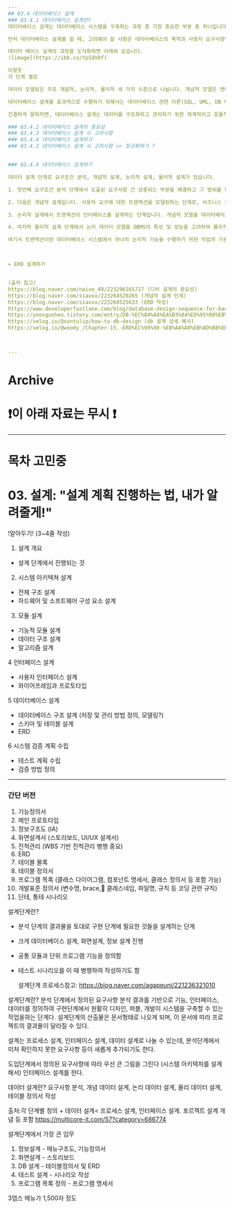 ```yaml
---
## 03.4 데이터베이스 설계
### 03.4.1 데이터베이스 설계란?
데이터베이스 설계는 데이터베이스 시스템을 구축하는 과정 중 가장 중요한 부분 중 하나입니다. 이 단계에서는 데이터의 구조, 관계 및 저장 방법을 결정하여 시스템이 요구 사항을 충족하고 효율적으로 작동할 수 있도록 합니다.

먼저 데이터베이스 설계를 할 때, 고려해야 할 사항은 데이터베이스의 목적과 사용자 요구사항입니다. 더불어 어떤 종류의 데이터가 저장되어야 하며, 이 데이터는 어떻게 사용되고 관리되어야 하는지를 명확히 이해해야 합니다. 이를 토대로 데이터 모델을 설계하게 되는데, 그 과정에서 UML(unified modeling language)를 많이 사용합니다.

데이터 베이스 설계의 과정을 도식화하면 아래와 같습니다.
![image](https://ibb.co/YpSdV0f)

이렇듯 
각 단계 별로

데이터 모델링은 주로 개념적, 논리적, 물리적 세 가지 수준으로 나뉩니다. 개념적 모델은 엔터티와 그들 간의 관계를 나타내는 개념적 구조를 정의하고, 논리적 모델은 실제 데이터베이스 구조를 설계합니다. 마지막으로 물리적 모델은 실제 데이터베이스 관리 시스템에 맞게 데이터베이스를 구현하는 방법을 결정합니다.

데이터베이스 설계를 효과적으로 수행하기 위해서는 데이터베이스 관련 이론(SQL, UML, DB 테이블 등)과 기술에 대한 깊은 이해와 함께 프론트 개발자-디자이너 등 내부 인력과의 원활한 커뮤니케이션이 필요합니다. 또한 변화하는 요구사항에 대응하기 위해 사용자의 입장에 서서 유연하고 확장 가능한 설계를 고려하는 것이 중요합니다.

간결하게 말하자면, 데이터베이스 설계는 데이터를 구조화하고 관리하기 위한 체계적이고 효율적인 방법을 결정하는 과정으로, 데이터베이스 시스템의 기반이 됩니다.

### 03.4.2 데이터베이스 설계의 중요성
### 03.4.3 데이터베이스 설계 시 고려사항
### 03.4.4 데이터베이스 설계하기
### 03.4.3 데이터베이스 설계 시 고려사항 >> 정규화하기 ?


### 03.4.4 데이터베이스 설계하기

데이터 설계 단계로 요구조건 분석, 개념적 설계, 논리적 설계, 물리적 설계가 있습니다. 

1. 첫번째 요구조건 분석 단계에서 도출된 요구사항 간 상충되는 부분을 해결하고 그 범위를 파악하여 테이터에 대한 요구를 분석하는 단계입니다. 요구사항을 어떻게 반영할지 정하는 단계로 방향을 결정하는 중요한 단계입니다. 

2. 다음은 개념적 설계입니다. 사용자 요구에 대한 트렌잭션을 모델링하는 단계로, 비즈니스 요구사항에 기반하여 엔티티, 속성, 관계 등을 설계하는 과정이 포함됩니다.

3. 논리적 설계에서 트랜젝션의 인터페이스를 설계하는 단계입니다. 개념적 모델을 데이터베이스 시스템에 맞게 변환하는 단계입니다.

4. 마지막 물리적 설계 단계에서 논리 데이터 모델을 DBMS의 특성 및 성능을 고려하여 물리적인 스키마를 만드는 단계입니다. 테이블, 인덱스, 제약조건등을 설계합니다. 여기서 응답시간, 저장 공간, 트랜잭션 처리를 고려하여 설계해야 합니다. 속도를 위해 일부 테이블에 중복을 허용하는 **반정규화**를 수행할 수 있습니다.

여기서 트랜잭션이란 데이터베이스 시스템에서 하나의 논리적 기능을 수행하기 위한 작업의 기본 단위로 데이터의 **원자성**, **일관성**, **고립성**, **영속성**이 지켜져야 합니다. 원자성은 한 작업단위의 연산 전체가 모두 정상적으로 실행되거나, 모두 취소되어야 한다는 성질로 모든 연산이 성공 또는 모두 취소되어야 합니다. DBMS에서 Commit / Rollback 기능을 지원합니다. 일관성은 시스템이 가지고 있는 조건이 일관되게 있어야 한다는 것입니다. DB에 제약조건이 어떤 트랜잭션이 발생해도 항상 일돤되어야 한다는 특징입니다. 무결성 제약조건 및 병행제어 기능이 있습니다. 고립성은 동시에 실행되는 작업들이 서로 영향을 미치지 않아야 한다는 특징입니다. 작업이 모두 반영되기 전까지 다른 트랜잭션이 현재 데이터에 대한 무결성을 해치지 않도록 잠금을 설정할 수 있습니다. 영속성은 성공한 트랜잭션은 DB에 반영되어야 한다는 특징입니다. 장애가 발생하더라도 회복기법을 통해 트랜잭션 도중 손상된 데이터 베이스를 정상적인 상태로 복구해야합니다.



- ERD 설계하기


(출처 참고)  
https://blog.naver.com/naive_49/223296165717 (디비 설계의 중요성)  
https://blog.naver.com/siaxxx/223264520265 (개념적 설계 단계)  
https://blog.naver.com/siaxxx/223264525633 (ERD 작성)  
https://www.developerfastlane.com/blog/database-design-sequence-for-backend-developers (데이터베이스 설계 순서 및 방법)  
https://yeongunheo.tistory.com/entry/DB-%EC%84%A4%EA%B3%84%ED%95%98%EB%8A%94-%EB%B2%95-feat-%EB%8D%B0%EC%9D%B4%ED%84%B0-%EB%AA%A8%EB%8D%B8%EB%A7%81 (테이블 설계 예시)  
https://velog.io/@sontulip/how-to-db-design (db 설계 상세 예시)  
https://velog.io/@woody_/Chapter-15.-ERD%EC%99%80-%EB%AA%A8%EB%8D%B8%EB%A7%81 (데이터 모델링 간단정리 - 이해 쉬움)  



---
```

# Archive
# ❗️이 아래 자료는 무시 ❗️
---

# 목차 고민중
# 03. 설계: "설계 계획 진행하는 법, 내가 알려줄게!"
!알아두기! (3~4줄 작성)
1. 설계 개요
-  설계 단계에서 진행되는 것

2. 시스템 아키텍쳐 설계
- 전체 구조 설계
- 하드웨어 및 소프트웨어 구성 요소 설계

3. 모듈 설계
- 기능적 모듈 설계
- 데이터 구조 설계
- 알고리즘 설계

4 인터페이스 설계
- 사용자 인터페이스 설계
- 와이어프레임과 프로토타입

5 데이터베이스 설계
- 데이터베이스 구조 설계 (저장 및 관리 방법 정의, 모델링?)
- 스키마 및 테이블 설계
- ERD

6 시스템 검증 계획 수립
- 테스트 계획 수립
- 검증 방법 정의
---
###  간단 버전
1. 기능정의서
2. 메인 프로토타입
3. 정보구조도 (IA)
4. 화면설계서 (스토리보드, UI/UX 설계서)
5. 진척관리 (WBS 기반 진척관리 병행 중요)
6. ERD
7. 테이블 몰록
8. 테이블 정의서
9. 프로그램 목록 (클래스 다이어그램, 컴포넌트 명세서, 클래스 정의서 등 포함 가능)
10. 개발표준 정의서 (변수명, brace, 클래스네임, 파일명, 규칙 등 코딩 관련 규칙)
11. 단테, 통테 시나리오

설계단계란?
- 분석 단계의 결과물을 토대로 구현 단계에 필요한 것들을 설계하는 단계
- 크게 데이터베이스 설계, 화면설계, 정보 설계 진행
- 공통 모듈과 단위 프로그램 기능을 정의함
- 테스트 시나리오를 이 때 병행하여 작성하기도 함

  설계단계 프로세스참고: https://blog.naver.com/agapeuni/221236321010

설계단계란?
분석 단계에서 정의된 요구사항 분석 결과를 기반으로 기능, 인터페이스, 데이터를 정의하여
구현단계에서 원활히 디자인, 퍼블, 개발이 시스템을 구축할 수 있는 작업을하는 단계다.
설계단계의 산출물은 문서형태로 나오게 되며, 이 문서에 따라 프로젝트의 결과물이 달라질 수 있다.

설계는 프로세스 설계, 인터페이스 설계, 데이터 설계로 나눌 수 있는데,
분석단계에서 미처 확인하지 못한 요구사항 등이 새롭게 추가되기도 한다.

도입단계에서 정의된 요구사항에 따라 우선 큰 그림을 그린다 (시스템 아키텍처를 설계해서)
인터페이스 설계를 한다.


데이터 설계란?
요구사항 분석, 개념 데이터 설계, 논리 데이터 설계, 물리 데이터 설계, 테이블 정의서 작성

출처:각 단계별 정의 + 데이터 설계< 프로세스 설계, 인터페이스 설계. 포르젝트 설계 개념 등 포함
https://multicore-it.com/57?category=686774



설계단계에서 가장 큰 임무
1. 정보설계 - 메뉴구조도, 기능정의서
2. 화면설계 - 스토리보드
3. DB 설계 - 테이블정의서 및 ERD
4. 테스트 설계 - 시나리오 작성
5. 프로그램 목록 정의 - 프로그램 명세서

3뎁스 메뉴가 1,500자 정도
